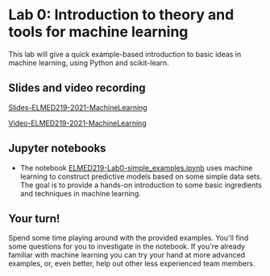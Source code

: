 # Lab 0: Introduction to theory and tools for machine learning

This lab will give a quick example-based introduction to basic ideas in machine learning, using Python and scikit-learn. 


## Slides and video recording

[Slides-ELMED219-2021-MachineLearning](https://docs.google.com/presentation/d/e/2PACX-1vTzGluP4hw1wPBY7TegWgHn1vSPtJitp9blgE0ee3qY2lTujeIJgVGQFJuD0h5jN7F8pQnoGZ-JmzXF/pub?start=false&loop=false&delayms=3000)

[Video-ELMED219-2021-MachineLearning](https://youtu.be/2XaIf6AMuis)

## Jupyter notebooks

* The notebook [ELMED219-Lab0-simple_examples.ipynb](./ELMED219-Lab0-simple_examples.ipynb) uses machine learning to construct predictive models based on some simple data sets. The goal is to provide a hands-on introduction to some basic ingredients and techniques in machine learning.

## Your turn! 

Spend some time playing around with the provided examples. You'll find some questions for you to investigate in the notebook. If you're already familiar with machine learning you can try your hand at more advanced examples, or, even better, help out other less experienced team members.
